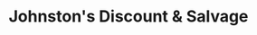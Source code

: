 ---
title: "Johnston's Discount & Salvage"
url: /russellville/johnstons-discount-and-salvage/
shop: car parts
---
